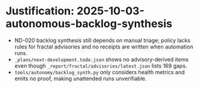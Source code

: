 # Justification: 2025-10-03-autonomous-backlog-synthesis

- ND-020 backlog synthesis still depends on manual triage; policy lacks rules for fractal advisories and no receipts are written when automation runs.
- `_plans/next-development.todo.json` shows no advisory-derived items even though `_report/fractal/advisories/latest.json` lists 169 gaps.
- `tools/autonomy/backlog_synth.py` only considers health metrics and emits no proof, making unattended runs unverifiable.
